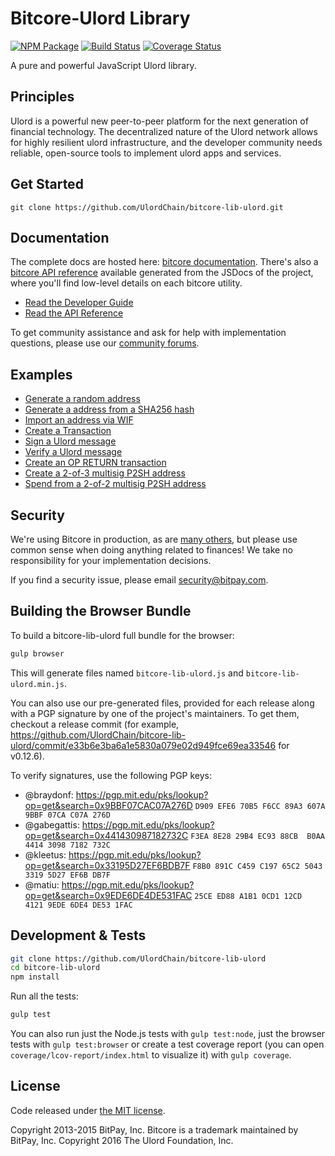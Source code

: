 Bitcore-Ulord Library
=======

[![NPM Package](https://img.shields.io/npm/v/bitcore-lib-ulord.svg?style=flat-square)](https://www.npmjs.org/package/bitcore-lib-ulord)
[![Build Status](https://img.shields.io/travis/UlordChain/bitcore-lib-ulord.svg?branch=master&style=flat-square)](https://travis-ci.org/UlordChain/bitcore-lib-ulord)
[![Coverage Status](https://img.shields.io/coveralls/UlordChain/bitcore-lib-ulord.svg?style=flat-square)](https://coveralls.io/github/UlordChain/bitcore-lib-ulord?branch=master)

A pure and powerful JavaScript Ulord library.

## Principles

Ulord is a powerful new peer-to-peer platform for the next generation of financial technology. The decentralized nature of the Ulord network allows for highly resilient ulord infrastructure, and the developer community needs reliable, open-source tools to implement ulord apps and services.

## Get Started

```
git clone https://github.com/UlordChain/bitcore-lib-ulord.git
```

## Documentation

The complete docs are hosted here: [bitcore documentation](http://bitcore.io/guide/). There's also a [bitcore API reference](http://bitcore.io/api/) available generated from the JSDocs of the project, where you'll find low-level details on each bitcore utility.

- [Read the Developer Guide](http://bitcore.io/guide/)
- [Read the API Reference](http://bitcore.io/api/)

To get community assistance and ask for help with implementation questions, please use our [community forums](https://forum.bitcore.io/).

## Examples

* [Generate a random address](https://github.com/UlordChain/bitcore-lib-ulord/blob/master/docs/examples.md#generate-a-random-address)
* [Generate a address from a SHA256 hash](https://github.com/UlordChain/bitcore-lib-ulord/blob/master/docs/examples.md#generate-a-address-from-a-sha256-hash)
* [Import an address via WIF](https://github.com/UlordChain/bitcore-lib-ulord/blob/master/docs/examples.md#import-an-address-via-wif)
* [Create a Transaction](https://github.com/UlordChain/bitcore-lib-ulord/blob/master/docs/examples.md#create-a-transaction)
* [Sign a Ulord message](https://github.com/UlordChain/bitcore-lib-ulord/blob/master/docs/examples.md#sign-a-bitcoin-message)
* [Verify a Ulord message](https://github.com/UlordChain/bitcore-lib-ulord/blob/master/docs/examples.md#verify-a-bitcoin-message)
* [Create an OP RETURN transaction](https://github.com/UlordChain/bitcore-lib-ulord/blob/master/docs/examples.md#create-an-op-return-transaction)
* [Create a 2-of-3 multisig P2SH address](https://github.com/UlordChain/bitcore-lib-ulord/blob/master/docs/examples.md#create-a-2-of-3-multisig-p2sh-address)
* [Spend from a 2-of-2 multisig P2SH address](https://github.com/UlordChain/bitcore-lib-ulord/blob/master/docs/examples.md#spend-from-a-2-of-2-multisig-p2sh-address)


## Security

We're using Bitcore in production, as are [many others](http://bitcore.io#projects), but please use common sense when doing anything related to finances! We take no responsibility for your implementation decisions.

If you find a security issue, please email security@bitpay.com.


## Building the Browser Bundle

To build a bitcore-lib-ulord full bundle for the browser:

```sh
gulp browser
```

This will generate files named `bitcore-lib-ulord.js` and `bitcore-lib-ulord.min.js`.

You can also use our pre-generated files, provided for each release along with a PGP signature by one of the project's maintainers. To get them, checkout a release commit (for example, https://github.com/UlordChain/bitcore-lib-ulord/commit/e33b6e3ba6a1e5830a079e02d949fce69ea33546 for v0.12.6).

To verify signatures, use the following PGP keys:
- @braydonf: https://pgp.mit.edu/pks/lookup?op=get&search=0x9BBF07CAC07A276D `D909 EFE6 70B5 F6CC 89A3 607A 9BBF 07CA C07A 276D`
- @gabegattis: https://pgp.mit.edu/pks/lookup?op=get&search=0x441430987182732C `F3EA 8E28 29B4 EC93 88CB  B0AA 4414 3098 7182 732C`
- @kleetus: https://pgp.mit.edu/pks/lookup?op=get&search=0x33195D27EF6BDB7F `F8B0 891C C459 C197 65C2 5043 3319 5D27 EF6B DB7F`
- @matiu: https://pgp.mit.edu/pks/lookup?op=get&search=0x9EDE6DE4DE531FAC `25CE ED88 A1B1 0CD1 12CD  4121 9EDE 6DE4 DE53 1FAC`


## Development & Tests

```sh
git clone https://github.com/UlordChain/bitcore-lib-ulord
cd bitcore-lib-ulord
npm install
```

Run all the tests:

```sh
gulp test
```

You can also run just the Node.js tests with `gulp test:node`, just the browser tests with `gulp test:browser`
or create a test coverage report (you can open `coverage/lcov-report/index.html` to visualize it) with `gulp coverage`.

## License

Code released under [the MIT license](https://github.com/UlordChain/bitcore-lib-ulord/blob/master/LICENSE).

Copyright 2013-2015 BitPay, Inc. Bitcore is a trademark maintained by BitPay, Inc.
Copyright 2016 The Ulord Foundation, Inc.
